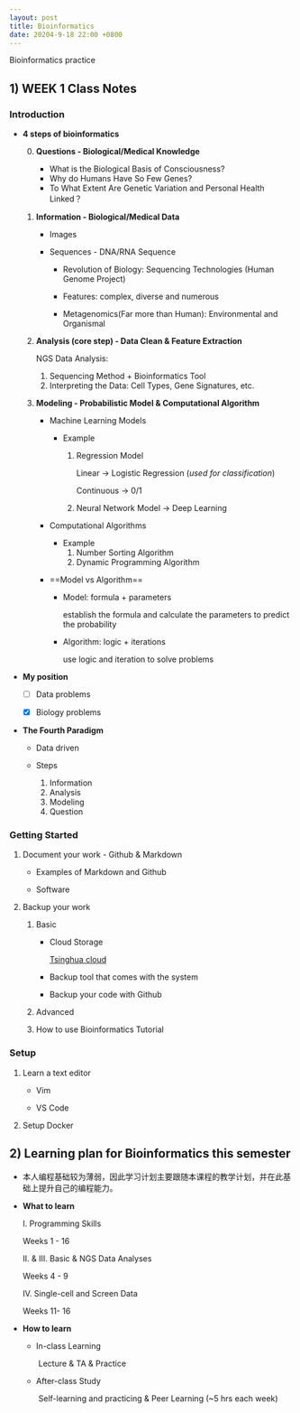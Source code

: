 ```yaml
---
layout: post
title: Bioinformatics
date: 20204-9-18 22:00 +0800
---
```

Bioinformatics practice
## 1) WEEK 1 Class Notes

### Introduction

- **4 steps of bioinformatics**

  0. **Questions - Biological/Medical Knowledge**
     - What is the Biological Basis of Consciousness?
     - Why do Humans Have So Few Genes?
     - To What Extent Are Genetic Variation and Personal Health Linked？

  1. **Information - Biological/Medical Data**

     - Images

     - Sequences - DNA/RNA Sequence

       	- Revolution of Biology: Sequencing Technologies (Human Genome Project)

       - Features: complex, diverse and numerous 

       - Metagenomics(Far more than Human): Environmental and Organismal 

  2. **Analysis (core step) - Data Clean & Feature Extraction**

     NGS Data Analysis: 

     1. Sequencing Method + Bioinformatics Tool
     2. Interpreting the Data: Cell Types, Gene Signatures, etc.

  3. **Modeling - Probabilistic  Model & Computational Algorithm**

     - Machine Learning Models

       - Example

         1. Regression Model 

            Linear → Logistic Regression (*used for classification*)

            Continuous → 0/1

         2. Neural Network Model → Deep Learning

     - Computational Algorithms
       - Example
         1. Number Sorting Algorithm 
         2. Dynamic Programming Algorithm

     - ==Model vs Algorithm==

       - Model: formula + parameters

         establish the formula and calculate the parameters to predict the probability

       - Algorithm: logic + iterations 

         use logic and iteration to solve problems

- **My position**

  - [ ] Data problems

  - [x] Biology problems

- **The Fourth Paradigm**

  - Data driven

  - Steps
    1. Information
    2. Analysis
    3. Modeling
    4. Question

### Getting Started

1. Document your work - Github & Markdown

   - Examples of Markdown and Github

   - Software

2. Backup your work

   1. Basic

      - Cloud Storage

        [Tsinghua cloud](https://cloud.tsinghua.edu.cn)

      - Backup tool that comes with the system

      - Backup your code with Github

   2. Advanced

   3. How to use Bioinformatics Tutorial

### Setup

1. Learn a text editor

   - Vim

   - VS Code

2. Setup Docker

## 2) Learning plan for Bioinformatics this semester

- 本人编程基础较为薄弱，因此学习计划主要跟随本课程的教学计划，并在此基础上提升自己的编程能力。

- **What to learn**

  I. Programming Skills

  Weeks 1 - 16

  II. & III. Basic & NGS Data Analyses 

  Weeks 4 - 9

  IV. Single-cell and Screen Data

  Weeks 11- 16

- **How to learn**

  - In-class Learning

    ​	Lecture & TA & Practice

  - After-class Study

    ​	Self-learning and practicing & Peer Learning (~5 hrs each week)
